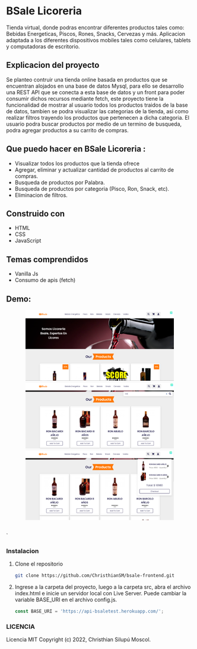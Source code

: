 # BSale Licoreria

Tienda virtual, donde podras encontrar diferentes productos tales como: Bebidas Energeticas, Piscos, Rones, Snacks, Cervezas y más.
Aplicacion adaptada a los diferentes dispositivos mobiles tales como celulares, tablets y computadoras de escritorio.

## Explicacion del proyecto 
Se planteo contruir una tienda online basada en productos que se encuentran alojados en una base de datos Mysql, para ello se desarrollo una REST API que se conecta a esta base de datos y un front para poder consumir dichos recursos mediante fetch, este proyecto tiene la funcionalidad de mostrar al usuario todos los productos traidos de la base de datos, tambien se podra visualizar las categorias de la tienda, asi como realizar filtros trayendo los productos que pertenecen a dicha categoria. El usuario podra buscar productos por medio de un termino de busqueda, podra agregar productos a su carrito de compras.

## Que puedo hacer en BSale Licoreria :

* Visualizar todos los productos que la tienda ofrece
* Agregar, eliminar y actualizar cantidad de productos al carrito de compras.
* Busqueda de productos por Palabra.
* Busqueda de productos por categoria (Pisco, Ron, Snack, etc).
* Eliminacion de filtros.

## Construido con
* HTML
* CSS
* JavaScript

## Temas comprendidos

* Vanilla Js
* Consumo de apis (fetch)

## Demo: 

<div align="center" style="margin-bottom:30px">
  <img src="https://github.com/ChristhianSM/bsale-frontend/blob/main/src/assets/imagen1.PNG" width="400" title="hover text">
  <img src="https://github.com/ChristhianSM/bsale-frontend/blob/main/src/assets/imagen2.PNG" width="400" title="hover text">
  <img src="https://github.com/ChristhianSM/bsale-frontend/blob/main/src/assets/imagen3.PNG" width="400" title="hover text">
</div>
`

### Instalacion

1. Clone el repositorio 
   ```sh
   git clone https://github.com/ChristhianSM/bsale-frontend.git
   ```
2. Ingrese a la carpeta del proyecto, luego a la carpeta src, abra el archivo index.html e inicie un servidor local con Live Server. Puede cambiar la variable BASE_URI en el archivo config.js.
   ```js
   const BASE_URI = 'https://api-bsaletest.herokuapp.com/';
   ```

### LICENCIA

Licencia MIT Copyright (c) 2022, Christhian Silupú Moscol.
